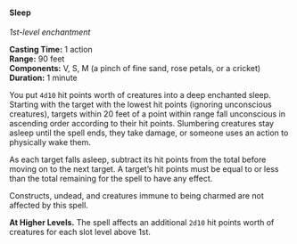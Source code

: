 #### Sleep
<!-- markdownlint-disable link-image-reference-definitions -->
[_metadata_:spell_name]:- "Sleep"
[_metadata_:spell_level]:- "1"
[_metadata_:spell_school]:- "enchantment"
[_metadata_:ritual]:- "false"
[_metadata_:casting_time_amount]:- "1"
[_metadata_:casting_time_unit]:- "action"
[_metadata_:range]:- "90 feet"
[_metadata_:target]:- "20-foot radius sphere"
[_metadata_:components_verbal]:- "true"
[_metadata_:components_somatic]:- "true"
[_metadata_:components_material]:- "true"
[_metadata_:components_material_description]:- "a pinch of fine sand, rose petals, or a cricket"
[_metadata_:duration]:- "1 minute"
[_metadata_:concentration]:- "false"
[_metadata_:compared_to_wotc_srd_5.1]:- "mechanics_different_wording_different"
[_metadata_:compared_to_a5e_srd]:- "mechanics_different_wording_different"
<!-- markdownlint-disable-next-line no-emphasis-as-heading -->
_1st-level enchantment_

**Casting Time:** 1 action \
**Range:** 90 feet \
**Components:** V, S, M (a pinch of fine sand, rose petals, or a cricket) \
**Duration:** 1 minute

You put `4d10` hit points worth of creatures into a deep enchanted sleep.
Starting with the target with the lowest hit points (ignoring unconscious creatures), targets within 20 feet of a point within range fall unconscious in ascending order according to their hit points.
Slumbering creatures stay asleep until the spell ends, they take damage, or someone uses an action to physically wake them.

As each target falls asleep, subtract its hit points from the total before moving on to the next target.
A target’s hit points must be equal to or less than the total remaining for the spell to have any effect.

Constructs, undead, and creatures immune to being charmed are not affected by this spell.

**At Higher Levels.**
The spell affects an additional `2d10` hit points worth of creatures for each slot level above 1st.
